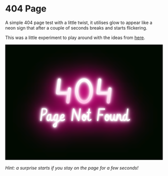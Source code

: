 # 404 Page

A simple 404 page test with a little twist, it utilises glow to appear like a neon sign that after a couple of seconds breaks and starts flickering.

This was a little experiment to play around with the ideas from [here](https://css-tricks.com/how-to-create-neon-text-with-css/).

![Image of 404 Page](404_screenshot.png)

_Hint: a surprise starts if you stay on the page for a few seconds!_
